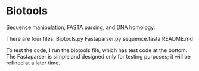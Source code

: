 # Biotools
Sequence manipulation, FASTA parsing, and DNA homology.

There are four files:
Biotools.py
Fastaparser.py
sequence.fasta
README.md

To test the code, I run the biotools file, which has test code at the bottom. The Fastaparser is simple and designed only for testing purposes; it will be refined at a later time.

